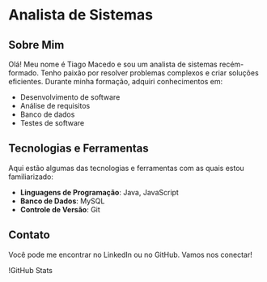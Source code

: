 # Analista de Sistemas

## Sobre Mim
Olá! Meu nome é Tiago Macedo e sou um analista de sistemas recém-formado. Tenho paixão por resolver problemas complexos e criar soluções eficientes. Durante minha formação, adquiri conhecimentos em:

- Desenvolvimento de software
- Análise de requisitos
- Banco de dados
- Testes de software

## Tecnologias e Ferramentas
Aqui estão algumas das tecnologias e ferramentas com as quais estou familiarizado:

- **Linguagens de Programação**: Java, JavaScript
- **Banco de Dados**: MySQL
- **Controle de Versão**: Git

## Contato
Você pode me encontrar no LinkedIn ou no GitHub. Vamos nos conectar!

!GitHub Stats
